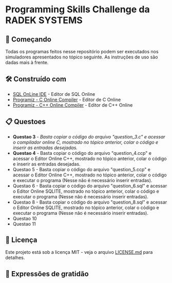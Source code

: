 # Programming Skills Challenge da RADEK SYSTEMS

## 🚀 Começando

Todas os programas feitos nesse repositório podem ser executados nos simuladores apresentados no tópico seguinte. As instruções de uso são dadas mais à frente.

## 🛠️ Construído com

* [SQL OnLine IDE](https://sqliteonline.com/) - Editor de SQL Online
* [Programiz - C Online Compiler](https://www.programiz.com/c-programming/online-compiler/) - Editor de C Online
* [Programiz - C++ Online Compiler](https://www.programiz.com/cpp-programming/online-compiler/) - Editor de C++ Online

## 📋 Questoes

<ul> 
 <li> 
     <b>Questao 3</b> - <i>Basta copiar o código do arquivo "question_3.c" e acessar o compilador online C, mostrado no tópico anterior, colar o código e inserir as entradas desejadas.</i>
 </li>
   
 <li> 
     <b>Questao 4</b> - Basta copiar o código do arquivo "question_4.ccp" e acessar o Editor Online C++, mostrado no tópico anterior, colar o código e inserir as entradas desejadas.
 </li>
   
 <li> 
     Questao 5 - Basta copiar o código do arquivo "question_5.ccp" e acessar o Editor Online C++, mostrado no tópico anterior, colar o código e executar o programa
  (Nesse não é necessário inserir entradas).
 </li>
   
 <li> 
     Questao 6 -  Basta copiar o código do arquivo "question_6.sql" e acessar o Editor Online SQLITE, mostrado no tópico anterior, colar o código e executar o programa
  (Nesse não é necessário inserir entradas).
 </li>
   
 <li> 
     Questao 8 - Basta copiar o código do arquivo "question_8.sql" e acessar o Editor Online SQLITE, mostrado no tópico anterior, colar o código e executar o programa
  (Nesse não é necessário inserir entradas).
 </li>
  
 <li> 
    Questao 10
 </li>
   
 <li> 
     Questao 11
 </li>

</ul>

## 📄 Licença

Este projeto está sob a licença MIT - veja o arquivo [LICENSE.md](https://github.com/usuario/projeto/licenca) para detalhes.

## 🎁 Expressões de gratidão
